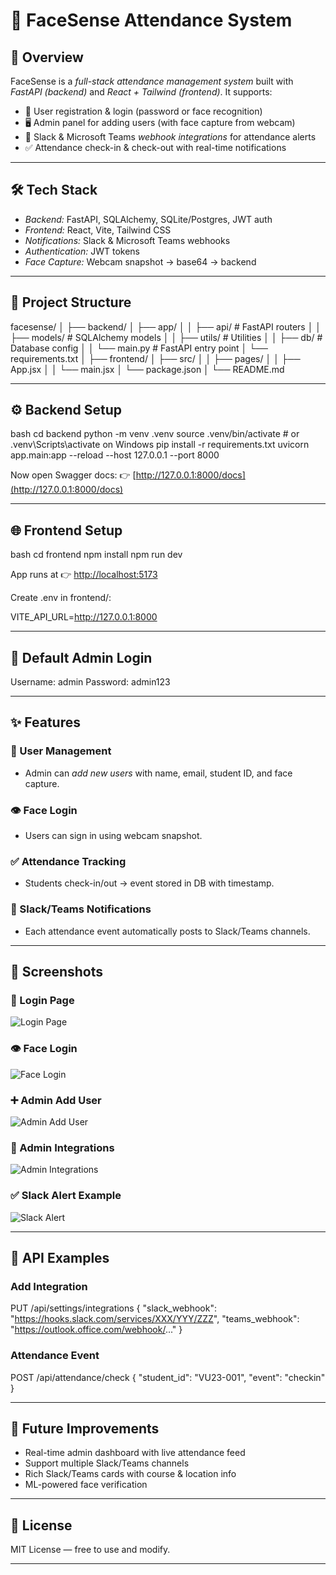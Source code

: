 # 📘 FaceSense Attendance System

## 🚀 Overview

FaceSense is a *full-stack attendance management system* built with *FastAPI (backend)* and *React + Tailwind (frontend)*.
It supports:

* 👤 User registration & login (password or face recognition)
* 🖥 Admin panel for adding users (with face capture from webcam)
* 📢 Slack & Microsoft Teams *webhook integrations* for attendance alerts
* ✅ Attendance check-in & check-out with real-time notifications

---

## 🛠 Tech Stack

* *Backend:* FastAPI, SQLAlchemy, SQLite/Postgres, JWT auth
* *Frontend:* React, Vite, Tailwind CSS
* *Notifications:* Slack & Microsoft Teams webhooks
* *Authentication:* JWT tokens
* *Face Capture:* Webcam snapshot → base64 → backend

---

## 📂 Project Structure


facesense/
│
├── backend/
│   ├── app/
│   │   ├── api/              # FastAPI routers
│   │   ├── models/           # SQLAlchemy models
│   │   ├── utils/            # Utilities
│   │   ├── db/               # Database config
│   │   └── main.py           # FastAPI entry point
│   └── requirements.txt
│
├── frontend/
│   ├── src/
│   │   ├── pages/
│   │   ├── App.jsx
│   │   └── main.jsx
│   └── package.json
│
└── README.md


---

## ⚙ Backend Setup

bash
cd backend
python -m venv .venv
source .venv/bin/activate  # or .venv\Scripts\activate on Windows
pip install -r requirements.txt
uvicorn app.main:app --reload --host 127.0.0.1 --port 8000


Now open Swagger docs:
👉 [http://127.0.0.1:8000/docs](http://127.0.0.1:8000/docs)

---

## 🌐 Frontend Setup

bash
cd frontend
npm install
npm run dev


App runs at 👉 [http://localhost:5173](http://localhost:5173)

Create .env in frontend/:


VITE_API_URL=http://127.0.0.1:8000


---

## 🔑 Default Admin Login


Username: admin
Password: admin123


---

## ✨ Features

### 👤 User Management

* Admin can *add new users* with name, email, student ID, and face capture.

### 👁 Face Login

* Users can sign in using webcam snapshot.

### ✅ Attendance Tracking

* Students check-in/out → event stored in DB with timestamp.

### 📢 Slack/Teams Notifications

* Each attendance event automatically posts to Slack/Teams channels.

---

## 📸 Screenshots

### 🔐 Login Page

![Login Page](./screenshots/login.png)

### 👁 Face Login

![Face Login](./screenshots/face-login.png)

### ➕ Admin Add User

![Admin Add User](./screenshots/admin-add-user.png)

### 🔔 Admin Integrations

![Admin Integrations](./screenshots/admin-integrations.png)

### ✅ Slack Alert Example

![Slack Alert](./screenshots/slack-alert.png)

---

## 🔧 API Examples

### Add Integration


PUT /api/settings/integrations
{
  "slack_webhook": "https://hooks.slack.com/services/XXX/YYY/ZZZ",
  "teams_webhook": "https://outlook.office.com/webhook/..."
}


### Attendance Event


POST /api/attendance/check
{
  "student_id": "VU23-001",
  "event": "checkin"
}


---

## 🚀 Future Improvements

* Real-time admin dashboard with live attendance feed
* Support multiple Slack/Teams channels
* Rich Slack/Teams cards with course & location info
* ML-powered face verification

---

## 📝 License

MIT License — free to use and modify.

---
